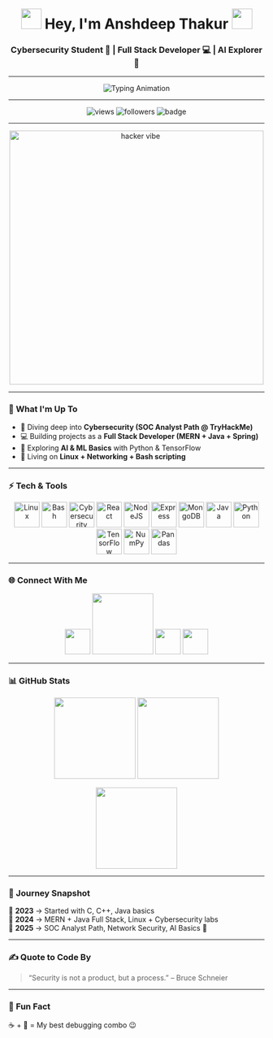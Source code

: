 <!-- Title Section -->
<h1 align="center">
  <img src="https://em-content.zobj.net/thumbs/120/google/350/lock_1f512.png" width="40"/> 
  Hey, I'm <b>Anshdeep Thakur</b> 
  <img src="https://em-content.zobj.net/thumbs/120/google/350/rocket_1f680.png" width="40"/>
</h1>
<h3 align="center">Cybersecurity Student 🔐 | Full Stack Developer 💻 | AI Explorer 🤖</h3>

---

<!-- Typing Animation (Fixed Link) -->
<p align="center">
  <img src="https://readme-typing-svg.herokuapp.com?font=Fira+Code&size=22&pause=1000&color=00F7FF&center=true&vCenter=true&width=650&lines=Cybersecurity+Student+(SOC+Path);Full+Stack+Dev+(MERN+%2B+Java);AI+%26+ML+Explorer;Linux+%7C+Networking+%7C+Pentesting;Always+Learning+New+Things+🚀" alt="Typing Animation" />
</p>

---

<!-- Badges -->
<p align="center">
  <img src="https://komarev.com/ghpvc/?username=Thakur0088&label=Profile%20views&color=0e75b6&style=flat" alt="views"/>
  <img src="https://img.shields.io/github/followers/Thakur0088?label=Followers&style=social" alt="followers"/>
  <img src="https://img.shields.io/badge/Code-Security%20%26%20Dev-critical?style=flat&logo=github" alt="badge"/>
</p>

---

<!-- Hacking GIF -->
<p align="center">
  <img src="https://media.giphy.com/media/26tn33aiTi1jkl6H6/giphy.gif" width="500" alt="hacker vibe"/>
</p>

---

### 🚀 What I'm Up To
- 🔐 Diving deep into **Cybersecurity (SOC Analyst Path @ TryHackMe)**
- 💻 Building projects as a **Full Stack Developer (MERN + Java + Spring)**
- 🤖 Exploring **AI & ML Basics** with Python & TensorFlow  
- 🐧 Living on **Linux + Networking + Bash scripting**

---

### ⚡ Tech & Tools  
<p align="center">

  <!-- Cybersecurity -->
  <img src="https://skillicons.dev/icons?i=linux" width="50" title="Linux"/>
  <img src="https://skillicons.dev/icons?i=bash" width="50" title="Bash"/>
  <img src="https://skillicons.dev/icons?i=security" width="50" title="Cybersecurity"/>
  
  <!-- Full Stack -->
  <img src="https://skillicons.dev/icons?i=react" width="50" title="React"/>
  <img src="https://skillicons.dev/icons?i=nodejs" width="50" title="NodeJS"/>
  <img src="https://skillicons.dev/icons?i=express" width="50" title="Express"/>
  <img src="https://skillicons.dev/icons?i=mongodb" width="50" title="MongoDB"/>
  <img src="https://skillicons.dev/icons?i=java" width="50" title="Java"/>
  
  <!-- AI -->
  <img src="https://skillicons.dev/icons?i=python" width="50" title="Python"/>
  <img src="https://skillicons.dev/icons?i=tensorflow" width="50" title="TensorFlow"/>
  <img src="https://skillicons.dev/icons?i=numpy" width="50" title="NumPy"/>
  <img src="https://skillicons.dev/icons?i=pandas" width="50" title="Pandas"/>
</p>

---

### 🌐 Connect With Me
<p align="center">
  <a href="https://linkedin.com/in/anshdeep-thakur" target="_blank"><img src="https://skillicons.dev/icons?i=linkedin" width="50"/></a>
  <a href="https://tryhackme.com/p/Thakur0088" target="_blank"><img src="https://tryhackme-badges.s3.amazonaws.com/Thakur0088.png" width="120"/></a>
  <a href="https://leetcode.com/anshdeep_thakur" target="_blank"><img src="https://skillicons.dev/icons?i=leetcode" width="50"/></a>
  <a href="https://instagram.com/anshdeepthakur8" target="_blank"><img src="https://skillicons.dev/icons?i=instagram" width="50"/></a>
</p>

---

### 📊 GitHub Stats
<p align="center">
  <img src="https://github-readme-stats.vercel.app/api?username=Thakur0088&show_icons=true&theme=radical" height="160"/>
  <img src="https://github-readme-stats.vercel.app/api/top-langs?username=Thakur0088&layout=compact&theme=radical" height="160"/>
</p>
<p align="center">
  <img src="https://github-readme-streak-stats.herokuapp.com/?user=Thakur0088&theme=radical" height="160"/>
</p>

---

### 📌 Journey Snapshot
📍 **2023** → Started with C, C++, Java basics  
📍 **2024** → MERN + Java Full Stack, Linux + Cybersecurity labs  
📍 **2025** → SOC Analyst Path, Network Security, AI Basics 🚀  

---

### ✍️ Quote to Code By
> “Security is not a product, but a process.” – Bruce Schneier  

---

### 🔗 Fun Fact
☕ + 🌙 = My best debugging combo 😉
